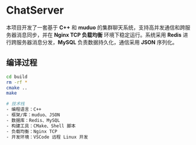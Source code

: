 # ChatServer  

本项目开发了一套基于 **C++** 和 **muduo** 的集群聊天系统，支持高并发通信和跨服务器消息同步，并在 **Nginx TCP 负载均衡** 环境下稳定运行。系统采用 **Redis** 进行跨服务器消息分发，**MySQL** 负责数据持久化，通信采用 **JSON** 序列化。  

## 编译过程  
```bash
cd build
rm -rf *
cmake ..
make

# 技术栈
- 编程语言：C++  
- 框架/库：muduo、JSON  
- 数据库：Redis、MySQL  
- 构建工具：CMake、Shell 脚本  
- 负载均衡：Nginx TCP  
- 开发环境：VSCode 远程 Linux 开发  

